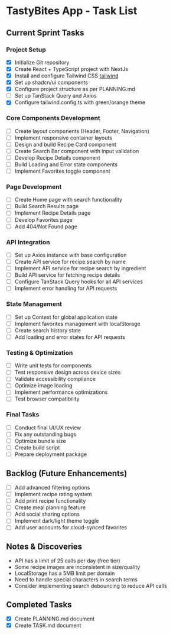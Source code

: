# TastyBites App - Task List

## Current Sprint Tasks

### Project Setup
- [x] Initialize Git repository
- [x] Create React + TypeScript project with NextJs
- [x] Install and configure Tailwind CSS [tailwind](https://v3.tailwindcss.com/docs/installation/using-postcss)
- [x] Set up shadcn/ui components
- [x] Configure project structure as per PLANNING.md
- [ ] Set up TanStack Query and Axios
- [x] Configure tailwind.config.ts with green/orange theme

### Core Components Development
- [ ] Create layout components (Header, Footer, Navigation)
- [ ] Implement responsive container layouts
- [ ] Design and build Recipe Card component
- [ ] Create Search Bar component with input validation
- [ ] Develop Recipe Details component
- [ ] Build Loading and Error state components
- [ ] Implement Favorites toggle component

### Page Development
- [ ] Create Home page with search functionality
- [ ] Build Search Results page
- [ ] Implement Recipe Details page
- [ ] Develop Favorites page
- [ ] Add 404/Not Found page

### API Integration
- [ ] Set up Axios instance with base configuration
- [ ] Create API service for recipe search by name
- [ ] Implement API service for recipe search by ingredient
- [ ] Build API service for fetching recipe details
- [ ] Configure TanStack Query hooks for all API services
- [ ] Implement error handling for API requests

### State Management
- [ ] Set up Context for global application state
- [ ] Implement favorites management with localStorage
- [ ] Create search history state
- [ ] Add loading and error states for API requests

### Testing & Optimization
- [ ] Write unit tests for components
- [ ] Test responsive design across device sizes
- [ ] Validate accessibility compliance
- [ ] Optimize image loading
- [ ] Implement performance optimizations
- [ ] Test browser compatibility

### Final Tasks
- [ ] Conduct final UI/UX review
- [ ] Fix any outstanding bugs
- [ ] Optimize bundle size
- [ ] Create build script
- [ ] Prepare deployment package

## Backlog (Future Enhancements)
- [ ] Add advanced filtering options
- [ ] Implement recipe rating system
- [ ] Add print recipe functionality
- [ ] Create meal planning feature
- [ ] Add social sharing options
- [ ] Implement dark/light theme toggle
- [ ] Add user accounts for cloud-synced favorites

## Notes & Discoveries
- API has a limit of 25 calls per day (free tier)
- Some recipe images are inconsistent in size/quality
- LocalStorage has a 5MB limit per domain
- Need to handle special characters in search terms
- Consider implementing search debouncing to reduce API calls

## Completed Tasks
- [x] Create PLANNING.md document
- [x] Create TASK.md document